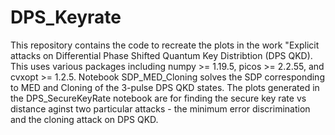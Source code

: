# DPS_Keyrate
This repository contains the code to recreate the plots in the work "Explicit attacks on Differential Phase Shifted Quantum Key Distribtion (DPS QKD).
This uses various packages including numpy >= 1.19.5, picos >= 2.2.55, and cvxopt >= 1.2.5.
Notebook SDP_MED_Cloning  solves the SDP corresponding to MED and Cloning of the 3-pulse DPS QKD states.
The plots generated in the DPS_SecureKeyRate notebook are for finding the secure key rate vs distance aginst two particular attacks - the minimum error discrimination and the cloning attack on DPS QKD. 
